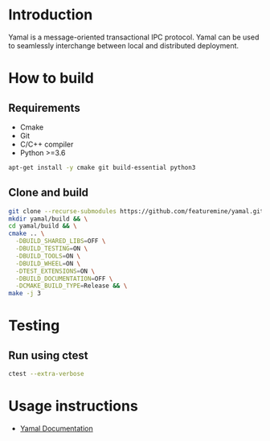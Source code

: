 # Introduction

Yamal is a message-oriented transactional IPC protocol. Yamal can be used to seamlessly interchange between local and distributed deployment.

# How to build

## Requirements

* Cmake
* Git
* C/C++ compiler
* Python >=3.6

```bash
apt-get install -y cmake git build-essential python3
```

## Clone and build

```bash
git clone --recurse-submodules https://github.com/featuremine/yamal.git && \
mkdir yamal/build && \
cd yamal/build && \
cmake .. \
  -DBUILD_SHARED_LIBS=OFF \
  -DBUILD_TESTING=ON \
  -DBUILD_TOOLS=ON \
  -DBUILD_WHEEL=ON \
  -DTEST_EXTENSIONS=ON \
  -DBUILD_DOCUMENTATION=OFF \
  -DCMAKE_BUILD_TYPE=Release && \
make -j 3
```

# Testing

## Run using ctest

```bash
ctest --extra-verbose
```

# Usage instructions

- [Yamal Documentation](docs/README.md)

